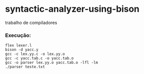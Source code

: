 # syntactic-analyzer-using-bison

trabalho de compiladores

### Execução:

```
flex lexer.l
bison -d yacc.y
gcc -c lex.yy.c -o lex.yy.o
gcc -c yacc.tab.c -o yacc.tab.o
gcc -o parser lex.yy.o yacc.tab.o -lfl -lm
./parser teste.txt
```



